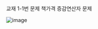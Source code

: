 교재 1-1번 문제
책가격 증감연산자 문제

![image](https://github.com/user-attachments/assets/c388b588-66cc-4dc2-bb52-456073eb6100)
